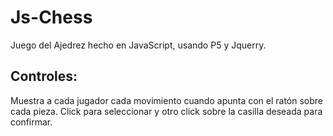 # Js-Chess
Juego del Ajedrez hecho en JavaScript, usando P5 y Jquerry. 

## Controles:
Muestra a cada jugador cada movimiento cuando apunta con el ratón sobre cada pieza. Click para seleccionar y otro click sobre la casilla deseada para confirmar.
